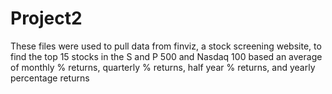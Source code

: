 # Project2

These files were used to pull data from finviz, a stock screening website, to find the top 15 stocks in the S and P 500 and Nasdaq 100 based an average of monthly % returns, quarterly % returns, half year % returns, and yearly percentage returns 



